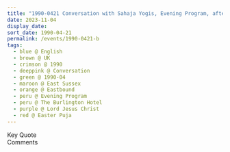 ```yaml
---
title: "1990-0421 Conversation with Sahaja Yogis, Evening Program, after dinner the day before Easter Pūjā, The Burlington Hotel, Grand Parade, Eastbourne BN21 3YN, East Sussex, UK"
date: 2023-11-04
display_date: 
sort_date: 1990-04-21
permalink: /events/1990-0421-b
tags:
  - blue @ English
  - brown @ UK
  - crimson @ 1990
  - deeppink @ Conversation
  - green @ 1990-04
  - maroon @ East Sussex
  - orange @ Eastbound
  - peru @ Evening Program
  - peru @ The Burlington Hotel
  - purple @ Lord Jesus Christ
  - red @ Easter Puja
---
```


<wave-list>
  <list-title color="green" width="75">Key Quote</list-title>
  <list-item color="BlanchedAlmond"  width="200"></list-item>
  <list-item color="Lavender"></list-item>
  <list-item color="BlanchedAlmond"></list-item>
</wave-list>

<br>

<wave-list>
  <list-title color="green" width="75">Comments</list-title>
  <list-item color="BlanchedAlmond"  width="200"></list-item>
  <list-item color="Lavender"></list-item>
  <list-item color="BlanchedAlmond"></list-item>
</wave-list>